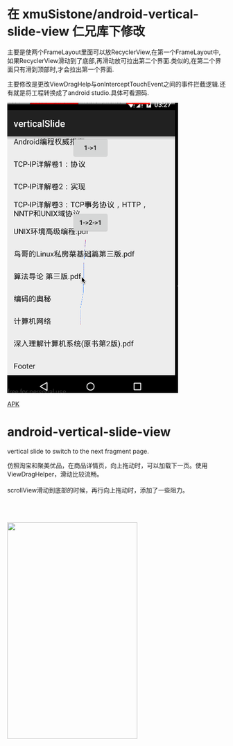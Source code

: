 # 在 xmuSistone/android-vertical-slide-view 仁兄库下修改

主要是使两个FrameLayout里面可以放RecyclerView,在第一个FrameLayout中,如果RecyclerView滑动到了底部,再滑动放可拉出第二个界面.类似的,在第二个界面只有滑到顶部时,才会拉出第一个界面.

主要修改是更改ViewDragHelp与onInterceptTouchEvent之间的事件拦截逻辑.还有就是将工程转换成了android studio.具体可看源码.

![tupian](1.gif)


[APK](https://raw.githubusercontent.com/oceancx/android-vertical-slide-view/master/support_recyclerview.apk)


# android-vertical-slide-view
vertical slide to switch to the next fragment page.

仿照淘宝和聚美优品，在商品详情页，向上拖动时，可以加载下一页。使用ViewDragHelper，滑动比较流畅。<br><br>
scrollView滑动到底部的时候，再行向上拖动时，添加了一些阻力。<br><br><br><br>
<td>
  <img src="capture.gif" width="300" height="500" />
</td>
